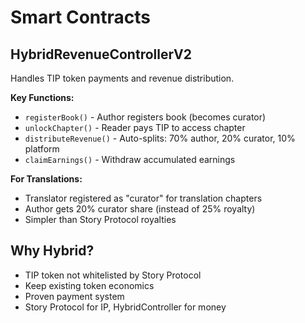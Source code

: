 # Smart Contracts

## HybridRevenueControllerV2
Handles TIP token payments and revenue distribution.

**Key Functions:**
- `registerBook()` - Author registers book (becomes curator)
- `unlockChapter()` - Reader pays TIP to access chapter
- `distributeRevenue()` - Auto-splits: 70% author, 20% curator, 10% platform
- `claimEarnings()` - Withdraw accumulated earnings

**For Translations:**
- Translator registered as "curator" for translation chapters
- Author gets 20% curator share (instead of 25% royalty)
- Simpler than Story Protocol royalties

## Why Hybrid?
- TIP token not whitelisted by Story Protocol
- Keep existing token economics
- Proven payment system
- Story Protocol for IP, HybridController for money